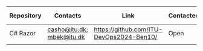 | Repository | Contacts | Link | Contacted | Responed With |
|------------|----------|-------|---------| ---------- |
| C# Razor | casho@itu.dk; mbek@itu.dk | https://github.com/ITU-DevOps2024-Ben10/ | Open | Open |
|  |  |  | | |
